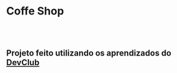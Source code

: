 <h1>Coffe Shop</h1>
<br>
<br>
<h2>Projeto feito utilizando os aprendizados do <a href="https://rodolfomori.com.br/devclub">DevClub<?a><h2></h2>
